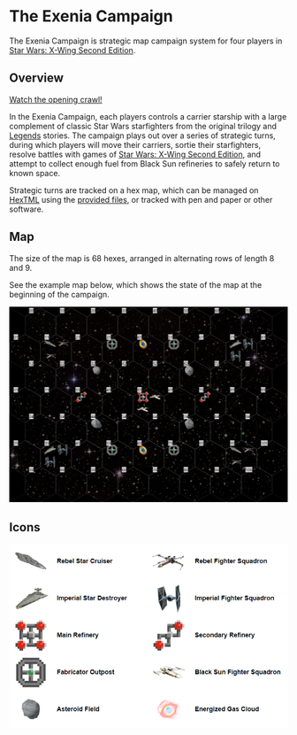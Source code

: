 # The Exenia Campaign

The Exenia Campaign is strategic map campaign system for four players in [Star Wars: X-Wing Second Edition](https://www.fantasyflightgames.com/en/products/x-wing-second-edition/).

## Overview

[Watch the opening crawl!](https://njablonski.github.io/ExeniaCampaign/)

In the Exenia Campaign, each players controls a carrier starship with a large complement of classic Star Wars starfighters from the original trilogy and [Legends](https://starwars.fandom.com/wiki/Star_Wars_Legends) stories. The campaign plays out over a series of strategic turns, during which players will move their carriers, sortie their starfighters, resolve battles with games of [Star Wars: X-Wing Second Edition](https://www.fantasyflightgames.com/en/products/x-wing-second-edition/), and attempt to collect enough fuel from Black Sun refineries to safely return to known space.

Strategic turns are tracked on a hex map, which can be managed on [HexTML](https://hextml.playest.net/) using the [provided files](https://raw.githubusercontent.com/njablonski/ExeniaCampaign/master/assets/starting_map.html), or tracked with pen and paper or other software.

## Map

The size of the map is 68 hexes, arranged in alternating rows of length 8 and 9.

See the example map below, which shows the state of the map at the beginning of the campaign.

![](./intro/initial_conditions.png)

## Icons

![](https://github.com/njablonski/ExeniaCampaign/blob/master/assets/icon-summary.png?raw=true)
